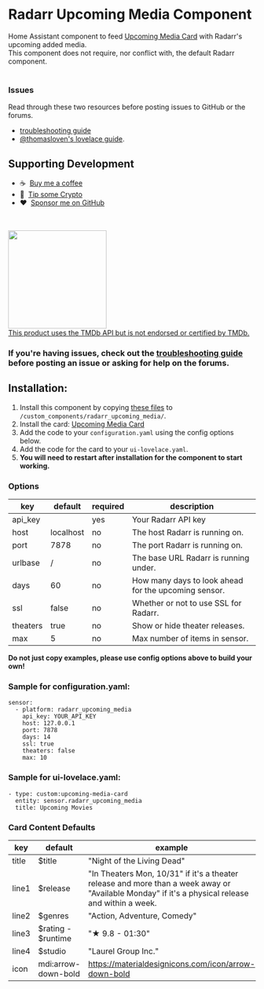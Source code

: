 # Radarr Upcoming Media Component

Home Assistant component to feed [Upcoming Media Card](https://github.com/custom-cards/upcoming-media-card) with
Radarr's upcoming added media.</br>
This component does not require, nor conflict with, the default Radarr component.</br></br>
### Issues
Read through these two resources before posting issues to GitHub or the forums.
* [troubleshooting guide](https://github.com/custom-cards/upcoming-media-card/blob/master/troubleshooting.md)
* [@thomasloven's lovelace guide](https://github.com/thomasloven/hass-config/wiki/Lovelace-Plugins).


## Supporting Development
- :coffee:&nbsp;&nbsp;[Buy me a coffee](https://www.buymeacoffee.com/FgwNR2l)
- :1st_place_medal:&nbsp;&nbsp;[Tip some Crypto](https://github.com/sponsors/maykar)
- :heart:&nbsp;&nbsp;[Sponsor me on GitHub](https://github.com/sponsors/maykar)
  <br><br>
</br>
<a href="https://www.themoviedb.org/"><img width="200" src="https://www.themoviedb.org/assets/1/v4/logos/408x161-powered-by-rectangle-green-bb4301c10ddc749b4e79463811a68afebeae66ef43d17bcfd8ff0e60ded7ce99.png">
</br>This product uses the TMDb API but is not endorsed or certified by TMDb.</a>

### If you're having issues, check out the [troubleshooting guide](https://github.com/custom-cards/upcoming-media-card/blob/master/troubleshooting.md) before posting an issue or asking for help on the forums.

## Installation:

1. Install this component by copying [these files](https://github.com/custom-components/sensor.radarr_upcoming_media/tree/master/custom_components/radarr_upcoming_media) to `/custom_components/radarr_upcoming_media/`.
2. Install the card: [Upcoming Media Card](https://github.com/custom-cards/upcoming-media-card)
3. Add the code to your `configuration.yaml` using the config options below.
4. Add the code for the card to your `ui-lovelace.yaml`. 
5. **You will need to restart after installation for the component to start working.**

### Options

| key | default | required | description
| --- | --- | --- | ---
| api_key | | yes | Your Radarr API key
| host | localhost | no | The host Radarr is running on.
| port | 7878 | no | The port Radarr is running on.
| urlbase | / | no | The base URL Radarr is running under.
| days | 60 | no | How many days to look ahead for the upcoming sensor.
| ssl | false | no | Whether or not to use SSL for Radarr.
| theaters | true | no | Show or hide theater releases.
| max | 5 | no | Max number of items in sensor.

**Do not just copy examples, please use config options above to build your own!**
### Sample for configuration.yaml:

```
sensor:
  - platform: radarr_upcoming_media
    api_key: YOUR_API_KEY
    host: 127.0.0.1
    port: 7878
    days: 14
    ssl: true
    theaters: false
    max: 10
```

### Sample for ui-lovelace.yaml:

    - type: custom:upcoming-media-card
      entity: sensor.radarr_upcoming_media
      title: Upcoming Movies
      

### Card Content Defaults

| key | default | example |
| --- | --- | --- |
| title | $title | "Night of the Living Dead" |
| line1 | $release | "In Theaters Mon, 10/31" if it's a theater release and more than a week away or "Available Monday" if it's a physical release and within a week.|
| line2 | $genres | "Action, Adventure, Comedy" |
| line3 | $rating - $runtime | "★ 9.8 - 01:30"
| line4 | $studio | "Laurel Group Inc."
| icon | mdi:arrow-down-bold | https://materialdesignicons.com/icon/arrow-down-bold
